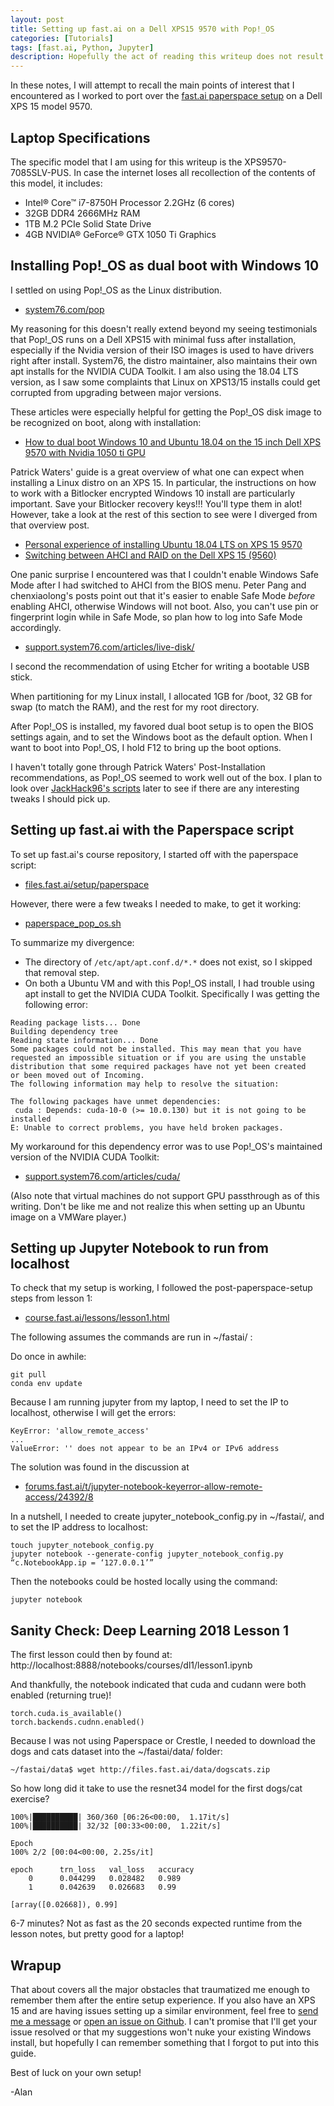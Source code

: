 ```yaml
---
layout: post
title: Setting up fast.ai on a Dell XPS15 9570 with Pop!_OS
categories: [Tutorials]
tags: [fast.ai, Python, Jupyter]
description: Hopefully the act of reading this writeup does not result in the nuking of anyone else's drive partitions or laptop.
---
```


In these notes, I will attempt to recall the main points of interest
that I encountered as I worked to port over the
[fast.ai paperspace setup](https://course.fast.ai/lessons/lesson1.html)
on a Dell XPS 15 model 9570.

Laptop Specifications
---------------------
The specific model that I am using for this writeup is the XPS9570-7085SLV-PUS.
In case the internet loses all recollection of the contents of this model, it includes:
* Intel® Core™ i7-8750H Processor 2.2GHz (6 cores)
* 32GB DDR4 2666MHz RAM
* 1TB M.2 PCIe Solid State Drive
* 4GB NVIDIA® GeForce® GTX 1050 Ti Graphics

Installing Pop!_OS as dual boot with Windows 10
-----------------------------------------------
I settled on using Pop!_OS as the Linux distribution.
* [system76.com/pop](https://system76.com/pop)

My reasoning for this doesn't really extend beyond my seeing testimonials that Pop!_OS runs on a Dell XPS15 with minimal fuss after installation, especially if the Nvidia version of their ISO images is used to have drivers right after install.
System76, the distro maintainer, also maintains their own apt installs for the NVIDIA CUDA Toolkit. I am also using the 18.04 LTS version, as I saw some complaints that Linux on XPS13/15 installs could get corrupted from upgrading between major versions.

These articles were especially helpful for getting the Pop!_OS disk image to be recognized on boot, along with installation:

* [How to dual boot Windows 10 and Ubuntu 18.04 on the 15 inch Dell XPS 9570 with Nvidia 1050 ti GPU](https://medium.com/@pwaterz/how-to-dual-boot-windows-10-and-ubuntu-18-04-on-the-15-inch-dell-xps-9570-with-nvidia-1050ti-gpu-4b9a2901493d)

Patrick Waters' guide is a great overview of what one can expect when installing a Linux distro on an XPS 15.
In particular, the instructions on how to work with a Bitlocker encrypted Windows 10 install are particularly important.
Save your Bitlocker recovery keys!!! You'll type them in alot!
However, take a look at the rest of this section to see were I diverged from that overview post.

* [Personal experience of installing Ubuntu 18.04 LTS on XPS 15 9570](https://medium.com/@peterpang_84917/personal-experience-of-installing-ubuntu-18-04-lts-on-xps-15-9570-3e53b6cfeefe)
* [Switching between AHCI and RAID on the Dell XPS 15 (9560)](https://gist.github.com/chenxiaolong/4beec93c464639a19ad82eeccc828c63)

One panic surprise I encountered was that I couldn't enable Windows Safe Mode after I had switched to AHCI from the BIOS menu.
Peter Pang and chenxiaolong's posts point out that it's easier to enable Safe Mode _before_ enabling AHCI, otherwise Windows will not boot.
Also, you can't use pin or fingerprint login while in Safe Mode, so plan how to log into Safe Mode accordingly.

* [support.system76.com/articles/live-disk/](https://support.system76.com/articles/live-disk/)

I second the recommendation of using Etcher for writing a bootable USB stick.

When partitioning for my Linux install, I allocated 1GB for /boot, 32 GB for swap (to match the RAM), and the rest for my root directory.

After Pop!_OS is installed, my favored dual boot setup is to open the BIOS settings again, and to set the Windows boot as the default option.  When I want to boot into Pop!_OS, I hold F12 to bring up the boot options.

I haven't totally gone through Patrick Waters' Post-Installation recommendations, as Pop!_OS seemed to work well out of the box.  I plan to look over [JackHack96's scripts](https://github.com/JackHack96/dell-xps-9570-ubuntu-respin) later to see if there are any interesting tweaks I should pick up.

Setting up fast.ai with the Paperspace script
---------------------------------------------
To set up fast.ai's course repository, I started off with the paperspace script:
* [files.fast.ai/setup/paperspace](http://files.fast.ai/setup/paperspace)

However, there were a few tweaks I needed to make, to get it working:
* [paperspace_pop_os.sh](https://gist.github.com/sunzenshen/b44b3bc24de8fe818ef11bf741b6be1c#file-paperspace_pop_os-sh)

To summarize my divergence:
* The directory of `/etc/apt/apt.conf.d/*.*` does not exist, so I skipped that removal step.
* On both a Ubuntu VM and with this Pop!_OS install, I had trouble using apt install to get the NVIDIA CUDA Toolkit. Specifically I was getting the following error:

```
Reading package lists... Done
Building dependency tree       
Reading state information... Done
Some packages could not be installed. This may mean that you have
requested an impossible situation or if you are using the unstable
distribution that some required packages have not yet been created
or been moved out of Incoming.
The following information may help to resolve the situation:

The following packages have unmet dependencies:
 cuda : Depends: cuda-10-0 (>= 10.0.130) but it is not going to be installed
E: Unable to correct problems, you have held broken packages.
```

My workaround for this dependency error was to use Pop!_OS's maintained version of the NVIDIA CUDA Toolkit:
* [support.system76.com/articles/cuda/](https://support.system76.com/articles/cuda/)

(Also note that virtual machines do not support GPU passthrough as of this writing.  Don't be like me and not realize this when setting up an Ubuntu image on a VMWare player.)

Setting up Jupyter Notebook to run from localhost
-------------------------------------------------
To check that my setup is working, I followed the post-paperspace-setup steps from lesson 1:
* [course.fast.ai/lessons/lesson1.html](https://course.fast.ai/lessons/lesson1.html)

The following assumes the commands are run in ~/fastai/ :

Do once in awhile:
```
git pull
conda env update
```

Because I am running jupyter from my laptop, I need to set the IP to localhost, otherwise I will get the errors:
```
KeyError: 'allow_remote_access'
...
ValueError: '' does not appear to be an IPv4 or IPv6 address
```

The solution was found in the discussion at
* [forums.fast.ai/t/jupyter-notebook-keyerror-allow-remote-access/24392/8](https://forums.fast.ai/t/jupyter-notebook-keyerror-allow-remote-access/24392/8)

In a nutshell, I needed to create jupyter_notebook_config.py in ~/fastai/, and to set the IP address to localhost:
```
touch jupyter_notebook_config.py
jupyter notebook --generate-config jupyter_notebook_config.py “c.NotebookApp.ip = ‘127.0.0.1’”
```

Then the notebooks could be hosted locally using the command:
```
jupyter notebook
```

Sanity Check: Deep Learning 2018 Lesson 1
-----------------------------------------

The first lesson could then by found at:
http://localhost:8888/notebooks/courses/dl1/lesson1.ipynb

And thankfully, the notebook indicated that cuda and cudann were both enabled (returning true)!

```
torch.cuda.is_available()
torch.backends.cudnn.enabled()
```

Because I was not using Paperspace or Crestle, I needed to download the dogs and cats dataset into the ~/fastai/data/ folder:
```
~/fastai/data$ wget http://files.fast.ai/data/dogscats.zip
```

So how long did it take to use the resnet34 model for the first dogs/cat exercise?
```
100%|██████████| 360/360 [06:26<00:00,  1.17it/s]
100%|██████████| 32/32 [00:33<00:00,  1.22it/s]

Epoch
100% 2/2 [00:04<00:00, 2.25s/it]

epoch      trn_loss   val_loss   accuracy                     
    0      0.044299   0.028482   0.989     
    1      0.042639   0.026683   0.99                          

[array([0.02668]), 0.99]
```

6-7 minutes? Not as fast as the 20 seconds expected runtime from the lesson notes, but pretty good for a laptop!

Wrapup
------
That about covers all the major obstacles that traumatized me enough to remember them after the entire setup experience.
If you also have an XPS 15 and are having issues setting up a similar environment, feel free to [send me a message](https://twitter.com/@sunzenshen) or [open an issue on Github](https://github.com/sunzenshen/fast-ai-notes/issues).
I can't promise that I'll get your issue resolved or that my suggestions won't nuke your existing Windows install,
but hopefully I can remember something that I forgot to put into this guide.

Best of luck on your own setup!

-Alan
